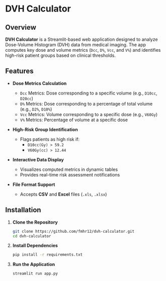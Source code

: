 # DVH Calculator

## Overview
**DVH Calculator** is a Streamlit-based web application designed to analyze Dose-Volume Histogram (DVH) data from medical imaging. The app computes key dose and volume metrics (`Dcc`, `D%`, `Vcc`, and `V%`) and identifies high-risk patient groups based on clinical thresholds.

## Features
- **Dose Metrics Calculation**
  - `Dcc` Metrics: Dose corresponding to a specific volume (e.g., `D10cc`, `D20cc`)
  - `D%` Metrics: Dose corresponding to a percentage of total volume (e.g., `D2%`, `D10%`)
  - `Vcc` Metrics: Volume corresponding to a specific dose (e.g., `V60Gy`)
  - `V%` Metrics: Percentage of volume at a specific dose

- **High-Risk Group Identification**
  - Flags patients as high risk if:
    - `D10cc(Gy) > 59.2`
    - `V60Gy(cc) > 12.44`

- **Interactive Data Display**
  - Visualizes computed metrics in dynamic tables  
  - Provides real-time risk assessment notifications

- **File Format Support**
  - Accepts **CSV** and **Excel** files (`.xls`, `.xlsx`)

## Installation

1. **Clone the Repository**
   ```bash
   git clone https://github.com/fmhr12/dvh-calculator.git
   cd dvh-calculator
2. **Install Dependencies**
   ```bash
   pip install -r requirements.txt
3. **Run the Application**
   ```bash
   streamlit run app.py

